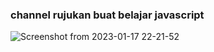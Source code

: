 ### channel rujukan buat belajar javascript
![Screenshot from 2023-01-17 22-21-52](https://user-images.githubusercontent.com/91766087/212938289-f3ff6f34-79ab-4273-94d8-8f6cd329eb9c.png)
